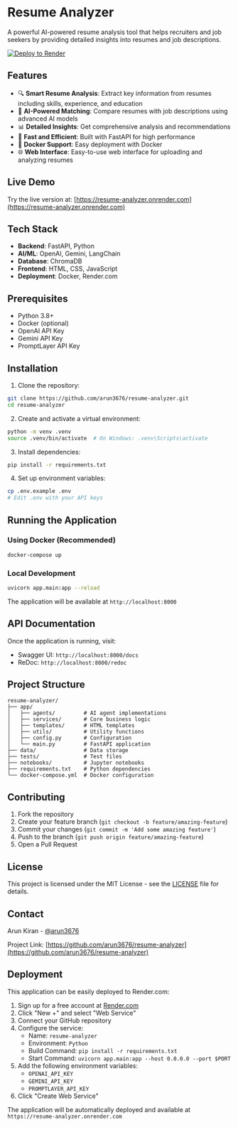 # Resume Analyzer

A powerful AI-powered resume analysis tool that helps recruiters and job seekers by providing detailed insights into resumes and job descriptions.

[![Deploy to Render](https://render.com/images/deploy-to-render-button.svg)](https://render.com/deploy)

## Features

- 🔍 **Smart Resume Analysis**: Extract key information from resumes including skills, experience, and education
- 🤖 **AI-Powered Matching**: Compare resumes with job descriptions using advanced AI models
- 📊 **Detailed Insights**: Get comprehensive analysis and recommendations
- 🚀 **Fast and Efficient**: Built with FastAPI for high performance
- 🐳 **Docker Support**: Easy deployment with Docker
- 🌐 **Web Interface**: Easy-to-use web interface for uploading and analyzing resumes

## Live Demo

Try the live version at: [https://resume-analyzer.onrender.com](https://resume-analyzer.onrender.com)

## Tech Stack

- **Backend**: FastAPI, Python
- **AI/ML**: OpenAI, Gemini, LangChain
- **Database**: ChromaDB
- **Frontend**: HTML, CSS, JavaScript
- **Deployment**: Docker, Render.com

## Prerequisites

- Python 3.8+
- Docker (optional)
- OpenAI API Key
- Gemini API Key
- PromptLayer API Key

## Installation

1. Clone the repository:
```bash
git clone https://github.com/arun3676/resume-analyzer.git
cd resume-analyzer
```

2. Create and activate a virtual environment:
```bash
python -m venv .venv
source .venv/bin/activate  # On Windows: .venv\Scripts\activate
```

3. Install dependencies:
```bash
pip install -r requirements.txt
```

4. Set up environment variables:
```bash
cp .env.example .env
# Edit .env with your API keys
```

## Running the Application

### Using Docker (Recommended)

```bash
docker-compose up
```

### Local Development

```bash
uvicorn app.main:app --reload
```

The application will be available at `http://localhost:8000`

## API Documentation

Once the application is running, visit:
- Swagger UI: `http://localhost:8000/docs`
- ReDoc: `http://localhost:8000/redoc`

## Project Structure

```
resume-analyzer/
├── app/
│   ├── agents/         # AI agent implementations
│   ├── services/       # Core business logic
│   ├── templates/      # HTML templates
│   ├── utils/          # Utility functions
│   ├── config.py       # Configuration
│   └── main.py         # FastAPI application
├── data/               # Data storage
├── tests/              # Test files
├── notebooks/          # Jupyter notebooks
├── requirements.txt    # Python dependencies
└── docker-compose.yml  # Docker configuration
```

## Contributing

1. Fork the repository
2. Create your feature branch (`git checkout -b feature/amazing-feature`)
3. Commit your changes (`git commit -m 'Add some amazing feature'`)
4. Push to the branch (`git push origin feature/amazing-feature`)
5. Open a Pull Request

## License

This project is licensed under the MIT License - see the [LICENSE](LICENSE) file for details.

## Contact

Arun Kiran - [@arun3676](https://github.com/arun3676)

Project Link: [https://github.com/arun3676/resume-analyzer](https://github.com/arun3676/resume-analyzer)

## Deployment

This application can be easily deployed to Render.com:

1. Sign up for a free account at [Render.com](https://render.com)
2. Click "New +" and select "Web Service"
3. Connect your GitHub repository
4. Configure the service:
   - Name: `resume-analyzer`
   - Environment: `Python`
   - Build Command: `pip install -r requirements.txt`
   - Start Command: `uvicorn app.main:app --host 0.0.0.0 --port $PORT`
5. Add the following environment variables:
   - `OPENAI_API_KEY`
   - `GEMINI_API_KEY`
   - `PROMPTLAYER_API_KEY`
6. Click "Create Web Service"

The application will be automatically deployed and available at `https://resume-analyzer.onrender.com`